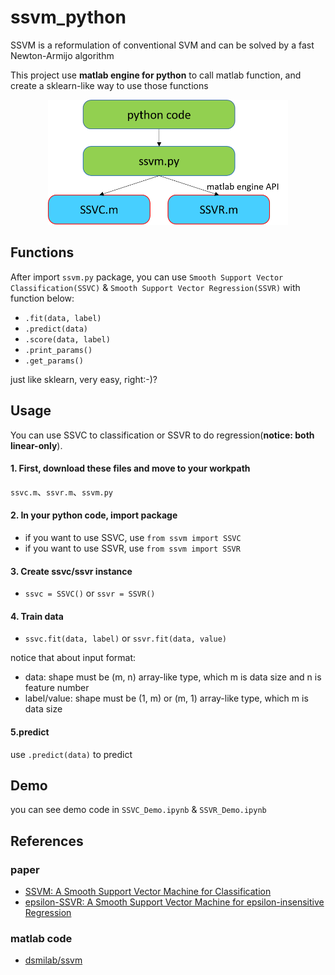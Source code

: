 # ssvm_python
SSVM is a reformulation of conventional SVM and can be solved by a fast Newton-Armijo algorithm

This project use **matlab engine for python** to call matlab function, and create a sklearn-like way to use those functions

<p align="center"><img src="/image/ssvm_architecture.png" height="200"></p>

## Functions
After import ```ssvm.py``` package, you can use ```Smooth Support Vector Classification(SSVC)``` & ```Smooth Support Vector Regression(SSVR)``` with function below:
- ```.fit(data, label)```
- ```.predict(data)```
- ```.score(data, label)```
- ```.print_params()```
- ```.get_params()```

just like sklearn, very easy, right:-)?

## Usage
You can use SSVC to classification or SSVR to do regression(**notice: both linear-only**).
#### 1. First, download these files and move to your workpath
`ssvc.m`、`ssvr.m`、`ssvm.py`
#### 2. In your python code, import package
- if you want to use SSVC, use ```from ssvm import SSVC```
- if you want to use SSVR, use  ```from ssvm import SSVR```
#### 3. Create ssvc/ssvr instance
- ```ssvc = SSVC()``` or ```ssvr = SSVR()```
#### 4. Train data
- ```ssvc.fit(data, label)``` or ```ssvr.fit(data, value)```

notice that about input format:
- data: shape must be (m, n) array-like type, which m is data size and n is feature number
- label/value: shape must be (1, m) or (m, 1) array-like type, which m is data size
#### 5.predict
use ```.predict(data)``` to predict

## Demo
you can see demo code in `SSVC_Demo.ipynb` & `SSVR_Demo.ipynb`

## References
### paper 
- [SSVM: A Smooth Support Vector Machine for
Classification
](http://jupiter.math.nctu.edu.tw/~yuhjye/assets/file/publications/journal_papers/J18_SSVM%20A%20Smooth%20Support%20Vector%20Machine%20for%20Classification.pdf)
- [epsilon-SSVR: A Smooth Support Vector Machine for epsilon-insensitive Regression](https://pdfs.semanticscholar.org/6a1d/237dcbfbbeb66e0ce900f45119503f8ce8bb.pdf)

### matlab code
- [dsmilab/ssvm](https://github.com/dsmilab/ssvm/tree/master/src)
